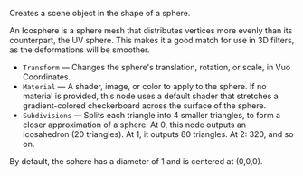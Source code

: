 Creates a scene object in the shape of a sphere.

An Icosphere is a sphere mesh that distributes vertices more evenly than its counterpart, the UV sphere.  This makes it a good match for use in 3D filters, as the deformations will be smoother.

- `Transform` — Changes the sphere's translation, rotation, or scale, in Vuo Coordinates.
- `Material` — A shader, image, or color to apply to the sphere. If no material is provided, this node uses a default shader that stretches a gradient-colored checkerboard across the surface of the sphere.
- `Subdivisions` — Splits each triangle into 4 smaller triangles, to form a closer approximation of a sphere.  At 0, this node outputs an icosahedron (20 triangles).  At 1, it outputs 80 triangles.  At 2: 320, and so on.

By default, the sphere has a diameter of 1 and is centered at (0,0,0).
